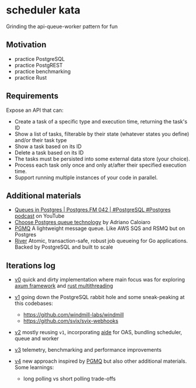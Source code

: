 # scheduler kata

Grinding the api-queue-worker pattern for fun

## Motivation

* practice PostgreSQL
* practice PostgREST
* practice benchmarking
* practice Rust


## Requirements

Expose an API that can:
* Create a task of a specific type and execution time, returning the task's ID
* Show a list of tasks, filterable by their state (whatever states you define)
  and/or their task type
* Show a task based on its ID
* Delete a task based on its ID
* The tasks must be persisted into some external data store (your choice).
* Process each task only once and only at/after their specified execution time.
* Support running multiple instances of your code in parallel.


## Additional materials
* [Queues in Postgres | Postgres.FM 042 | #PostgreSQL #Postgres
  podcast](https://www.youtube.com/watch?v=mW5z5NYpGeA) on YouTube
* [Choose Postgres queue
  technology](https://adriano.fyi/posts/2023-09-24-choose-postgres-queue-technology/)
  by Adriano Caloiaro
* [PGMQ](https://github.com/tembo-io/pgmq) A lightweight message queue. Like
  AWS SQS and RSMQ but on Postgres
* [River](https://github.com/riverqueue/river) Atomic, transaction-safe, robust
  job queueing for Go applications. Backed by PostgreSQL and built to scale


## Iterations log

* [v0](https://github.com/mrl5/scheduler-kata/tree/v0) quick and dirty
  implementation where main focus was for exploring [axum
  framework](https://docs.rs/axum/latest/axum/) and [rust
  multithreading](https://kerkour.com/multithreading-in-rust)

* [v1](https://github.com/mrl5/scheduler-kata/tree/v1) going down the
  PostgreSQL rabbit hole and some sneak-peaking at this codebases:
  * https://github.com/windmill-labs/windmill
  * https://github.com/svix/svix-webhooks

* [v2](https://github.com/mrl5/scheduler-kata/tree/v2) mostly reusing `v1`,
  incorporating [aide](https://github.com/tamasfe/aide) for OAS, bundling
  scheduler, queue and worker

* [v3](https://github.com/mrl5/scheduler-kata/tree/v3) telemetry, benchmarking and
  performance improvements

* [v4](https://github.com/mrl5/scheduler-kata) new approach inspired by
  [PGMQ](https://github.com/tembo-io/pgmq) but also other additional materials.
  Some learnings:
  * long polling vs short polling trade-offs
